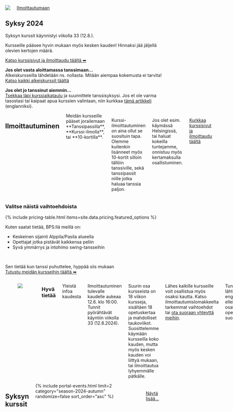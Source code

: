 <section class="row align-items-end">
  <div class="large-6 medium-10 medium-centered columns aside pr20">
    <div class="shadow-pop frame square align-center">
      <a href="/courses"><img src="{{ site.urlimg }}/medium/autumn-2024-schedule.jpg" /></a>
    </div>
    <div class="button-group t30">
      <a href="/courses" class="button expand">Ilmoittautumaan</a>
    </div>
  </div>

<div class="large-6 medium-8 medium-centered columns end">
<article markdown="1">

## **Syksy** 2024

Syksyn kurssit käynnistyi viikolla 33 (12.8.).

Kursseille pääsee hyvin mukaan myös kesken kauden! Hinnaksi jää jäljellä olevien kertojen määrä.

[Katso kurssisivut ja ilmoittaudu täältä ➥](/courses)

**Jos olet vasta aloittamassa tanssimaan...**  
Alkeiskursseilla lähdetään ns. nollasta. Mitään aiempaa kokemusta ei tarvita!
[Katso kaikki alkeiskurssit täältä](/courses-for-beginners/)

**Jos olet jo tanssinut aiemmin...**  
<a href="{{ site.baseurl }}/courses" class="">Tsekkaa läpi kurssiaikataulu</a> ja suunnittele tanssisyksysi. Jos et ole varma tasostasi tai kaipaat apua kurssien valintaan, niin kurkkaa <a href="https://blackpepperswing.freshdesk.com/en/support/solutions/articles/42000082224-which-courses-should-i-pick-" target="_blank">tämä artikkeli</a> (englanniksi).

</article>
</div>
</section>

<section class="row">
  <div class="medium-12 columns">
    <h2 class="text-center">Ilmoittautuminen</h2>
    <div class="medium-8 medium-centered small-12 columns" markdown="1">
Meidän kursseille pääset jorailemaan **Tanssipassilla**, **Kurssi-ilmolla**, tai **10-kortilla**.

Kurssi-ilmoittautuminen on aina ollut se suosituin tapa. Olemme kuitenkin lisänneet myös 10-kortit silloin tällöin tanssiville, sekä tanssipassit niille jotka haluaa tanssia paljon.

Jos olet esim. käymässä Helsingissä, tai haluat kokeilla tuntejamme, onnistuu myös kertamaksulla osallistuminen.

<a href="/courses" class="button expand">Kurkkaa kurssisivut ja ilmoittaudu täältä</a>
</div>
  </div>
</section>


<section id="class-pass">
  <div class="row">
    <div class="medium-8 medium-centered small-12 columns text-center">
      <h3>Valitse näistä vaihtoehdoista</h3>
      <p></p>
    </div>
  </div>
  {% include pricing-table.html items=site.data.pricing.featured_options %}

  <section class="text-center">
    <p>Kuten saatat tietää, BPS:llä meillä on:</p>
    <ul class="list-checkmarks list-center list-fit-content">
      <li>Keskeinen sijainti Alppila/Pasila alueella</li>
      <li>Opettajat jotka pistävät kaikkensa peliin</li>
      <li>Syvä ymmärrys ja intohimo swing-tansseihin</li>
    </ul>
    <br />
    <p>
      Sen tietää kun tanssi puhuttelee, hyppää siis mukaan<br />
      <a href="/courses">Tutustu meidän kursseihin täältä ➥</a>
    </p>
  </section>
</section>

<section class="row">
  <div class="medium-8 medium-centered small-12 columns" markdown="1">

<figure class="article-media small-left">
<div class="frame portrait cover shadow-pop">
<img src="{{ 'helswingi/2022/helswingi-2022-goker-smile.jpg' | imgurl,size:'large' }}" />
</div>
</figure>

### Hyvä tietää

Yleistä infoa kaudesta

Ilmoittautuminen tulevalle kaudelle aukeaa 12.6. klo 16:00.
Tunnit pyörähtävät käyntiin viikolla 33 (12.8.2024).

Suurin osa kursseista on 18 viikon kursseja, sisältäen 18 opetuskertaa ja mahdolliset taukoviikot. Suosittelemme käymään kursseilla koko kauden, mutta myös kesken kauden voi liittyä mukaan, tai ilmoittautua lyhyemmälle pätkälle.

Lähes kaikille kursseille voit osallistua myös osaksi kautta. Katso ilmoittautumislomakkeelta tarkemmat vaihtoehdot tai [ota suoraan yhteyttä meihin](/contact).

Tunnit ovat lähtökohtaisesti englanniksi, ellei kaikki osallistujat (ja opettajat) puhu suomea.

[Lue lisää kurssi-ilmoittautumisesta täältä...](https://blackpepperswing.freshdesk.com/support/solutions/articles/42000096170-course-registration) (englanniksi)

<a href="/courses" class="button">Ilmoittaudu kursseille täältä</a>
</div>
</section>


<section class="row">
  <div class="medium-12 columns">
    <h2 class="text-center">Syksyn kurssit</h2>
    <div class="fade-bottom" style="max-height: 380px; overflow: hidden;">
      {% include portal-events.html limit=2 category="season-2024-autumn" randomize=false sort_order="asc" %}
    </div>
    <p style="z-index:10; padding: 10px;" class="show-more text-center">
      <a href="/courses">Näytä lisää...</a>
    </p>
  </div>
</section>
